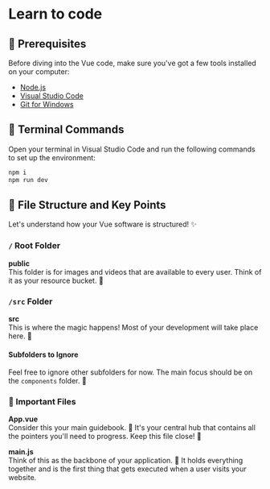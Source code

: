 # Learn to code

## 🌱 Prerequisites

Before diving into the Vue code, make sure you've got a few tools installed on your computer:

- [Node.js](https://nodejs.org/en/download)
- [Visual Studio Code](https://code.visualstudio.com/download)
- [Git for Windows](https://gitforwindows.org/)

## 🌻 Terminal Commands

Open your terminal in Visual Studio Code and run the following commands to set up the environment:

```bash
npm i
npm run dev
```

## 🌼 File Structure and Key Points

Let's understand how your Vue software is structured! ✨

### `/` Root Folder

**public**  
This folder is for images and videos that are available to every user. Think of it as your resource bucket. 🌺

### `/src` Folder

**src**  
This is where the magic happens! Most of your development will take place here. 🌠

#### Subfolders to Ignore

Feel free to ignore other subfolders for now. The main focus should be on the `components` folder. 🌙

### 📁 Important Files

**App.vue**  
Consider this your main guidebook. 📖 It's your central hub that contains all the pointers you'll need to progress. Keep this file close! 🌹

**main.js**  
Think of this as the backbone of your application. 🌈 It holds everything together and is the first thing that gets executed when a user visits your website.
